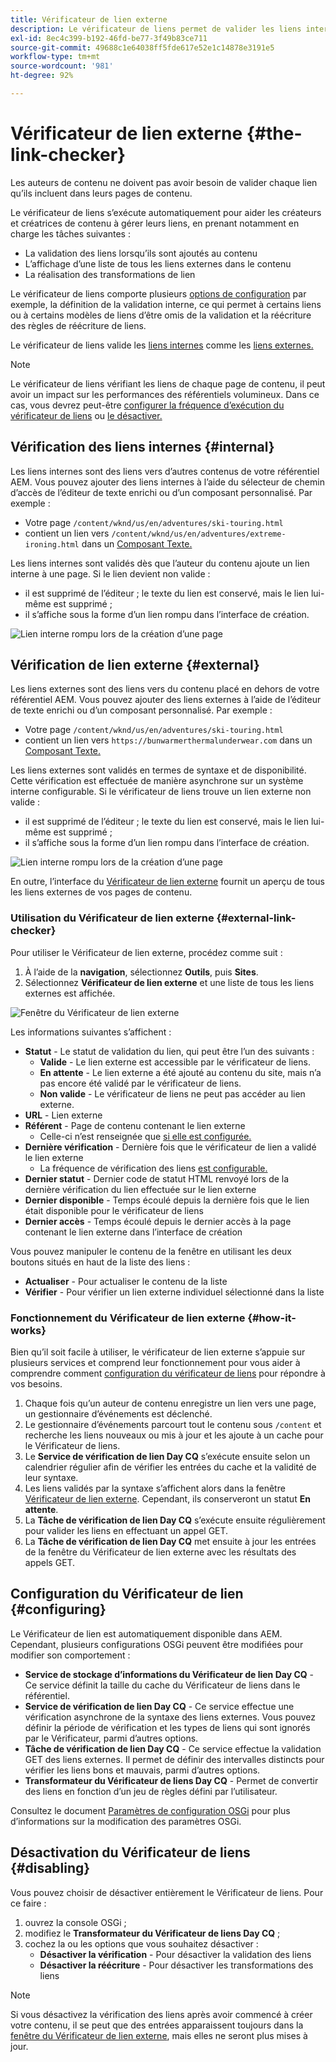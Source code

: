 ```yaml
---
title: Vérificateur de lien externe
description: Le vérificateur de liens permet de valider les liens internes et externes et de réécrire les liens.
exl-id: 8ec4c399-b192-46fd-be77-3f49b83ce711
source-git-commit: 49688c1e64038ff5fde617e52e1c14878e3191e5
workflow-type: tm+mt
source-wordcount: '981'
ht-degree: 92%

---
```


# Vérificateur de lien externe {#the-link-checker}

Les auteurs de contenu ne doivent pas avoir besoin de valider chaque lien qu’ils incluent dans leurs pages de contenu.

Le vérificateur de liens s’exécute automatiquement pour aider les créateurs et créatrices de contenu à gérer leurs liens, en prenant notamment en charge les tâches suivantes :

* La validation des liens lorsqu’ils sont ajoutés au contenu
* L’affichage d’une liste de tous les liens externes dans le contenu
* La réalisation des transformations de lien

Le vérificateur de liens comporte plusieurs [options de configuration](#configuring) par exemple, la définition de la validation interne, ce qui permet à certains liens ou à certains modèles de liens d’être omis de la validation et la réécriture des règles de réécriture de liens.

Le vérificateur de liens valide les [liens internes](#internal) comme les [liens externes.](#external)

>[!NOTE]
>
>Le vérificateur de liens vérifiant les liens de chaque page de contenu, il peut avoir un impact sur les performances des référentiels volumineux. Dans ce cas, vous devrez peut-être [configurer la fréquence d’exécution du vérificateur de liens](#configuring) ou [le désactiver.](#disabling)

## Vérification des liens internes {#internal}

Les liens internes sont des liens vers d’autres contenus de votre référentiel AEM. Vous pouvez ajouter des liens internes à l’aide du sélecteur de chemin d’accès de l’éditeur de texte enrichi ou d’un composant personnalisé. Par exemple :

* Votre page `/content/wknd/us/en/adventures/ski-touring.html`
* contient un lien vers `/content/wknd/us/en/adventures/extreme-ironing.html` dans un [Composant Texte.](https://experienceleague.adobe.com/docs/experience-manager-core-components/using/components/text.html?lang=fr)

Les liens internes sont validés dès que l’auteur du contenu ajoute un lien interne à une page. Si le lien devient non valide :

* il est supprimé de l’éditeur ; le texte du lien est conservé, mais le lien lui-même est supprimé ;
* il s’affiche sous la forme d’un lien rompu dans l’interface de création.

![Lien interne rompu lors de la création d’une page](assets/link-checker-invalid-link-internal.png)

## Vérification de lien externe {#external}

Les liens externes sont des liens vers du contenu placé en dehors de votre référentiel AEM. Vous pouvez ajouter des liens externes à l’aide de l’éditeur de texte enrichi ou d’un composant personnalisé. Par exemple :

* Votre page `/content/wknd/us/en/adventures/ski-touring.html`
* contient un lien vers `https://bunwarmerthermalunderwear.com` dans un [Composant Texte.](https://experienceleague.adobe.com/docs/experience-manager-core-components/using/components/text.html?lang=fr)

Les liens externes sont validés en termes de syntaxe et de disponibilité. Cette vérification est effectuée de manière asynchrone sur un système interne configurable. Si le vérificateur de liens trouve un lien externe non valide :

* il est supprimé de l’éditeur ; le texte du lien est conservé, mais le lien lui-même est supprimé ;
* il s’affiche sous la forme d’un lien rompu dans l’interface de création.

![Lien interne rompu lors de la création d’une page](assets/link-checker-invalid-link-external.png)

En outre, l’interface du [Vérificateur de lien externe](#external-link-checker) fournit un aperçu de tous les liens externes de vos pages de contenu.

### Utilisation du Vérificateur de lien externe {#external-link-checker}

Pour utiliser le Vérificateur de lien externe, procédez comme suit :

1. À l’aide de la **navigation**, sélectionnez **Outils**, puis **Sites**.
1. Sélectionnez **Vérificateur de lien externe** et une liste de tous les liens externes est affichée.

![Fenêtre du Vérificateur de lien externe](assets/external-link-checker.png)

Les informations suivantes s’affichent :

* **Statut** - Le statut de validation du lien, qui peut être l’un des suivants :
   * **Valide** - Le lien externe est accessible par le vérificateur de liens.
   * **En attente** - Le lien externe a été ajouté au contenu du site, mais n’a pas encore été validé par le vérificateur de liens.
   * **Non valide** - Le vérificateur de liens ne peut pas accéder au lien externe.
* **URL** - Lien externe
* **Référent** - Page de contenu contenant le lien externe
   * Celle-ci n’est renseignée que [si elle est configurée.](#configuring)
* **Dernière vérification** - Dernière fois que le vérificateur de lien a validé le lien externe
   * La fréquence de vérification des liens [est configurable.](#configuring)
* **Dernier statut** - Dernier code de statut HTML renvoyé lors de la dernière vérification du lien effectuée sur le lien externe
* **Dernier disponible** - Temps écoulé depuis la dernière fois que le lien était disponible pour le vérificateur de liens
* **Dernier accès** - Temps écoulé depuis le dernier accès à la page contenant le lien externe dans l’interface de création

Vous pouvez manipuler le contenu de la fenêtre en utilisant les deux boutons situés en haut de la liste des liens :

* **Actualiser** - Pour actualiser le contenu de la liste
* **Vérifier** - Pour vérifier un lien externe individuel sélectionné dans la liste

### Fonctionnement du Vérificateur de lien externe {#how-it-works}

Bien qu’il soit facile à utiliser, le vérificateur de lien externe s’appuie sur plusieurs services et comprend leur fonctionnement pour vous aider à comprendre comment [configuration du vérificateur de liens](#configuring) pour répondre à vos besoins.

1. Chaque fois qu’un auteur de contenu enregistre un lien vers une page, un gestionnaire d’événements est déclenché.
1. Le gestionnaire d’événements parcourt tout le contenu sous `/content` et recherche les liens nouveaux ou mis à jour et les ajoute à un cache pour le Vérificateur de liens.
1. Le **Service de vérification de lien Day CQ** s’exécute ensuite selon un calendrier régulier afin de vérifier les entrées du cache et la validité de leur syntaxe.
1. Les liens validés par la syntaxe s’affichent alors dans la fenêtre [Vérificateur de lien externe](#external-link-checker). Cependant, ils conserveront un statut **En attente**.
1. La **Tâche de vérification de lien Day CQ** s’exécute ensuite régulièrement pour valider les liens en effectuant un appel GET.
1. La **Tâche de vérification de lien Day CQ** met ensuite à jour les entrées de la fenêtre du Vérificateur de lien externe avec les résultats des appels GET.

## Configuration du Vérificateur de lien {#configuring}

Le Vérificateur de lien est automatiquement disponible dans AEM. Cependant, plusieurs configurations OSGi peuvent être modifiées pour modifier son comportement :

* **Service de stockage d’informations du Vérificateur de lien Day CQ** - Ce service définit la taille du cache du Vérificateur de liens dans le référentiel.
* **Service de vérification de lien Day CQ** - Ce service effectue une vérification asynchrone de la syntaxe des liens externes. Vous pouvez définir la période de vérification et les types de liens qui sont ignorés par le Vérificateur, parmi d’autres options.
* **Tâche de vérification de lien Day CQ** - Ce service effectue la validation GET des liens externes. Il permet de définir des intervalles distincts pour vérifier les liens bons et mauvais, parmi d’autres options.
* **Transformateur du Vérificateur de liens Day CQ** - Permet de convertir des liens en fonction d’un jeu de règles défini par l’utilisateur.

Consultez le document [Paramètres de configuration OSGi](/help/sites-deploying/osgi-configuration-settings.md) pour plus d’informations sur la modification des paramètres OSGi.

## Désactivation du Vérificateur de liens {#disabling}

Vous pouvez choisir de désactiver entièrement le Vérificateur de liens. Pour ce faire :

1. ouvrez la console OSGi ;
1. modifiez le **Transformateur du Vérificateur de liens Day CQ** ;
1. cochez la ou les options que vous souhaitez désactiver :
   * **Désactiver la vérification** - Pour désactiver la validation des liens
   * **Désactiver la réécriture** - Pour désactiver les transformations des liens

>[!NOTE]
>
>Si vous désactivez la vérification des liens après avoir commencé à créer votre contenu, il se peut que des entrées apparaissent toujours dans la [fenêtre du Vérificateur de lien externe](#external-link-checker), mais elles ne seront plus mises à jour.
